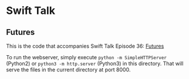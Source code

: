 # Swift Talk
## Futures

This is the code that accompanies Swift Talk Episode 36: [Futures](https://talk.objc.io/episodes/S01E36-futures-reactive-programming-2)

To run the webserver, simply execute `python -m SimpleHTTPServer` (Python2) or `python3 -m http.server` (Python3) in this directory. That will serve the files in the current directory at port 8000.
